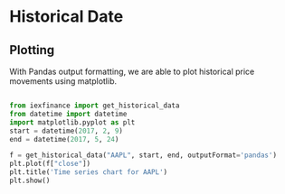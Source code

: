# Historical Date






## Plotting

With Pandas output formatting, we are able to plot historical price movements using matplotlib.

```python

from iexfinance import get_historical_data
from datetime import datetime
import matplotlib.pyplot as plt
start = datetime(2017, 2, 9)
end = datetime(2017, 5, 24)

f = get_historical_data("AAPL", start, end, outputFormat='pandas')
plt.plot(f["close"])
plt.title('Time series chart for AAPL')
plt.show()

```

